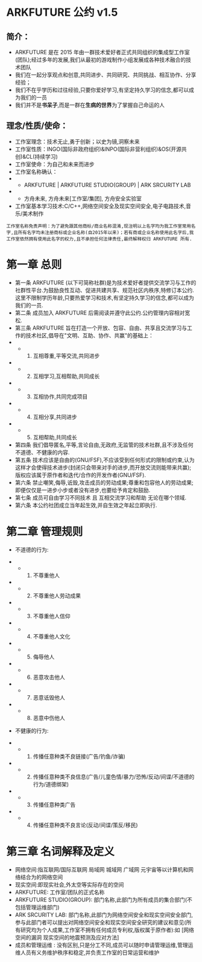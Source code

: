 # ARKFUTURE 公约 v1.5
## 简介：
* ARKFUTURE 是在 2015 年由一群技术爱好者正式共同组织的集成型工作室(团队);经过多年的发展,我们从最初的游戏制作小组发展成各种技术融合的技术团队
* 我们在一起分享观点和创意,共同进步、共同研究、共同挑战、相互协作、分享经验；
* 我们不在乎学历和过往经验,只要你爱好学习,有坚定持久学习的信念,都可以成为我们的一员
* 我们并不是**书呆子**,而是一群在**生病的世界**为了掌握自己命运的人

## 理念/性质/使命：
* 工作室理念：技术无止,勇于创新；以史为镜,洞察未来
* 工作室性质：INGO(国际非政府组织)&INPO(国际非营利组织)&OS(开源共创)&CL(持续学习)
* 工作室使命：为自己和未来而进步
* 工作室名称确认：
* * ARKFUTURE | ARKFUTURE STUDIO(GROUP) | ARK SRCURITY LAB
* * 方舟未来, 方舟未来[工作室/集团], 方舟安全实验室
* 工作室基本学习技术:C/C++,网络空间安全及现实空间安全,电子电路技术,音乐/美术制作

``` 
工作室名称免责声明：为了避免跟其他商标/商业名称混淆,现注明以上名字均为我工作室常用名字,且所有名字均未注册商标或企业名称(自2015年以来)；若有商或企业名称使用此名字后,我工作室依然拥有使用此名字的权力,且不承担任何法律责任,最终解释权归 ARKFUTURE 所有.
```

# 第一章 总则
* 第一条 ARKFUTURE (以下可简称社群)是为技术爱好者提供交流学习与工作的社群性平台.为鼓励良性互动、促进共建共享、规范社区内秩序,特修订本公约.这里不限制学历年龄,只要热爱学习和技术,有坚定持久学习的信念,都可以成为我们的一员.
* 第二条 成员加入 ARKFUTURE 后需阅读并遵守此公约.公约管理内容相对宽松.
* 第三条 ARKFUTURE 旨在打造一个开放、包容、自由、共享且交流学习与工作的技术社区,倡导在"文明、互助、协作、共赢"的基础上：
* * 1. 互相尊重,平等交流,共同进步
* * 2. 互相学习,互相帮助,共同成长
* * 3. 互相协作,共同完成项目
* * 4. 互相分享,共同进步
* * 5. 互相帮助,共同成长
* 第四条 我们倡导匿名,平等,言论自由,无政府,无监管的技术社群,且不涉及任何不道德、不健康的内容.
* 第五条 技术应该是自由的(GNU/FSF),不应该受到任何形式的限制或约束,认为这样才会使得技术进步(封闭只会带来对手的进步,而开放交流则能带来共赢);版权应该属于原作者和迭代/合作的开发作者(GNU/FSF).
* 第六条 禁止嘲笑,侮辱,诋毁,攻击成员的劳动成果;尊重和包容他人的劳动成果;即便仅仅是一进步小步或者没有进步,也要给予肯定和鼓励.
* 第七条 成员可自由学习不同技术 且 互相交流学习和帮助 无论在哪个领域.
* 第六条 本公约社团成立当年起生效,并自生效之年起立即执行.

# 第二章 管理规则
* 不道德的行为: 
* * 1. 不尊重他人
* * 2. 不尊重他人劳动成果
* * 3. 不尊重他人信仰
* * 4. 不尊重他人文化
* * 5. 侮辱他人
* * 6. 恶意攻击他人
* * 7. 恶意诋毁他人
* * 8. 恶意中伤他人

* 不健康的行为:
* * 1. 传播任意种类不良链接(广告/钓鱼/诈骗)
* * 2. 传播任意种类不良信息(广告/儿童色情/暴力/恐怖/反动/间谍/不道德的行为/道德绑架)
* * 3. 传播任意种类广告
* * 4. 传播任意种类不良言论(反动/间谍/策反/移民)

# 第三章 名词解释及定义
* 网络空间:指互联网/国际互联网 局域网 城域网 广域网 元宇宙等以计算机和网络结合为的网络空间
* 现实空间:即现实社会,外太空等实际存在的空间
* ARKFUTURE: 工作室/团队的正式名称
* ARKFUTURE STUDIO(GROUP): 部门名称,此部门为所有成员的集合部门(不包括管理运维部门)
* ARK SRCURITY LAB: 部门名称,此部门为网络空间安全和现实空间安全部门,参与此部门者可以提出对网络空间安全和现实空间安全研究的建议和意见(所有研究均为个人成果,工作室不拥有任何成员专利权,版权属于原作者):如 [网络空间的漏洞 现实空间的地震预测及应对方法]
* 成员和管理运维 : 没有区别,只是分工不同,成员可以随时申请管理运维,管理运维人员有义务维护秩序和稳定,并负责工作室的日常运营和维护